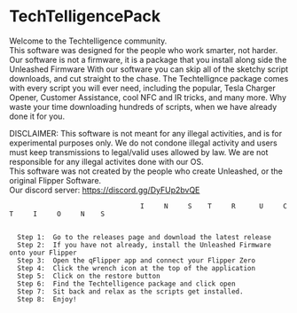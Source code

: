 # TechTelligencePack
Welcome to the Techtelligence community.                                                                                                                                                                                                                     
This software was designed for the people who work smarter, not harder.  Our software is not a firmware, it is a package that you install along side the Unleashed Firmware With our software you can skip all of the sketchy script downloads, and cut straight to the chase.  The Techtellignce package comes with every script you will ever need, including the popular, Tesla Charger Opener, Customer Assistance, cool NFC and IR tricks, and many more.  Why waste your time downloading hundreds of scripts, when we have already done it for you.                                                                 

DISCLAIMER: This software is not meant for any illegal activities, and is for experimental purposes only.
We do not condone illegal activity and users must keep transmissions to legal/valid uses allowed by law.
We are not responsible for any illegal activites done with our OS.  
This software was not created by the people who create Unleashed, or the original Flipper Software.                                                                                                                                                             
Our discord server:
https://discord.gg/DyFUp2bvQE
                                                                                                                                                                                                                                                                                                                                             
                                     I     N     S    T     R      U     C     T     I     O     N    S
                                     
                                     
      Step 1:  Go to the releases page and download the latest release
      Step 2:  If you have not already, install the Unleashed Firmware onto your Flipper
      Step 3:  Open the qFlipper app and connect your Flipper Zero
      Step 4:  Click the wrench icon at the top of the application
      Step 5:  Click on the restore button
      Step 6:  Find the Techtelligence package and click open
      Step 7:  Sit back and relax as the scripts get installed.  
      Step 8:  Enjoy!
      
